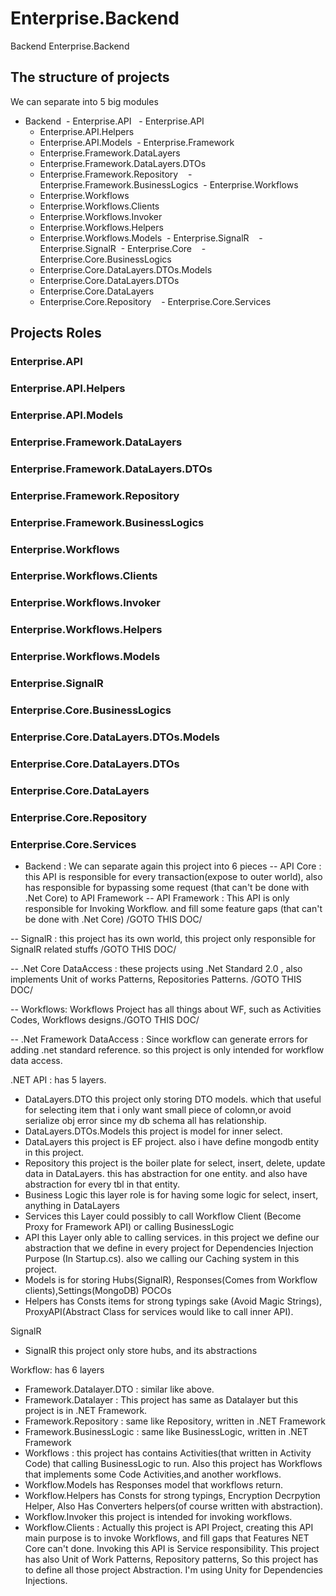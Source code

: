 # Enterprise.Backend
Backend
Enterprise.Backend

## The structure of projects

We can separate into 5 big modules

- Backend 
  - Enterprise.API
    - Enterprise.API
    - Enterprise.API.Helpers
    - Enterprise.API.Models
  - Enterprise.Framework  
    - Enterprise.Framework.DataLayers
    - Enterprise.Framework.DataLayers.DTOs
    - Enterprise.Framework.Repository
    - Enterprise.Framework.BusinessLogics
  - Enterprise.Workflows
    - Enterprise.Workflows
    - Enterprise.Workflows.Clients
    - Enterprise.Workflows.Invoker
    - Enterprise.Workflows.Helpers
    - Enterprise.Workflows.Models
  - Enterprise.SignalR 
    - Enterprise.SignalR
  - Enterprise.Core
    - Enterprise.Core.BusinessLogics
    - Enterprise.Core.DataLayers.DTOs.Models
    - Enterprise.Core.DataLayers.DTOs
    - Enterprise.Core.DataLayers
    - Enterprise.Core.Repository
    - Enterprise.Core.Services

## Projects Roles
### Enterprise.API
### Enterprise.API.Helpers
### Enterprise.API.Models  
### Enterprise.Framework.DataLayers
### Enterprise.Framework.DataLayers.DTOs
### Enterprise.Framework.Repository
### Enterprise.Framework.BusinessLogics
### Enterprise.Workflows
### Enterprise.Workflows.Clients
### Enterprise.Workflows.Invoker
### Enterprise.Workflows.Helpers
### Enterprise.Workflows.Models
### Enterprise.SignalR 
### Enterprise.Core.BusinessLogics
### Enterprise.Core.DataLayers.DTOs.Models
### Enterprise.Core.DataLayers.DTOs
### Enterprise.Core.DataLayers
### Enterprise.Core.Repository
### Enterprise.Core.Services

- Backend : We can separate again this project into 6 pieces
-- API Core : this API is responsible for every transaction(expose to outer world), also has responsible for bypassing some request (that can't be done with .Net Core) to API Framework
-- API Framework : This API is only responsible for Invoking Workflow. and fill some feature gaps (that can't be done with .Net Core) /GOTO THIS DOC/

-- SignalR : this project has its own world, this project only responsible for SignalR related stuffs /GOTO THIS DOC/

-- .Net Core DataAccess : these projects using .Net Standard 2.0 , also implements Unit of works Patterns, Repositories Patterns.
/GOTO THIS DOC/

-- Workflows: Workflows Project has all things about WF, such as Activities Codes, Workflows designs./GOTO THIS DOC/

-- .Net Framework DataAccess : Since workflow can generate errors for adding .net standard reference. so this project is only intended for workflow data access. 

.NET API : has 5 layers. 
- DataLayers.DTO this project only storing DTO models. which that useful for selecting item that i only want small piece of colomn,or avoid serialize obj error since my db schema all has relationship.
- DataLayers.DTOs.Models this project is model for inner select.
- DataLayers this project is EF project. also i have define mongodb entity in this project.
- Repository this project is the boiler plate for select, insert, delete, update data in DataLayers. this has abstraction for one entity. and also have abstraction for every tbl in that entity.
- Business Logic this layer role is for having some logic for select, insert, anything in DataLayers
- Services this Layer could possibly to call Workflow Client (Become Proxy for Framework API) or calling BusinessLogic
- API this Layer only able to calling services. in this project we define our abstraction that we define in every project for Dependencies Injection Purpose (In Startup.cs). also we calling our Caching system in this project.
- Models is for storing Hubs(SignalR), Responses(Comes from Workflow clients),Settings(MongoDB) POCOs
- Helpers has Consts items for strong typings sake (Avoid Magic Strings), ProxyAPI(Abstract Class for services would like to call inner API).

SignalR
- SignalR this project only  store hubs, and its abstractions

Workflow: has 6 layers
- Framework.Datalayer.DTO : similar like above.
- Framework.Datalayer : This project has same as Datalayer but this project is in .NET Framework.
- Framework.Repository : same like Repository, written in .NET Framework
- Framework.BusinessLogic : same like BusinessLogic, written in .NET Framework
- Workflows : this project has contains Activities(that written in Activity Code)
that calling BusinessLogic to run. Also this project has Workflows that implements some Code Activities,and another workflows.
- Workflow.Models has Responses model that workflows return.
- Workflow.Helpers has Consts for strong typings, Encryption Decrpytion Helper, Also Has Converters helpers(of course written with abstraction).
- Workflow.Invoker this project is intended for invoking workflows.
- Workflow.Clients : Actually this project is API Project, creating this API main purpose is to invoke Workflows, and fill gaps that Features NET Core can't done. Invoking this API is Service responsibility. This project has also Unit of Work Patterns, Repository patterns, So this project has to define all those project Abstraction. I'm using Unity for Dependencies Injections.
